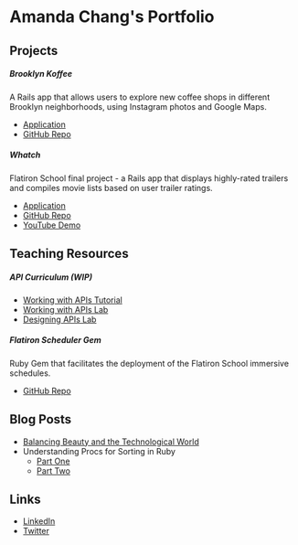 # Amanda Chang's Portfolio

## Projects

##### Brooklyn Koffee

A Rails app that allows users to explore new coffee shops in different Brooklyn neighborhoods, using Instagram photos and Google Maps.

- [Application](http://www.brooklynkoffee.com/)
- [GitHub Repo](https://github.com/changamanda/brooklyn-koffee)

##### Whatch

Flatiron School final project - a Rails app that displays highly-rated trailers and compiles movie lists based on user trailer ratings.

- [Application](https://whatch.herokuapp.com/)
- [GitHub Repo](https://github.com/jmoses89/whatch)
- [YouTube Demo](https://www.youtube.com/watch?v=5PPc3iXEYDY)

## Teaching Resources

##### API Curriculum (WIP)

- [Working with APIs Tutorial](https://github.com/learn-co-curriculum/web-auth-readme)
- [Working with APIs Lab](https://github.com/learn-co-curriculum/rails-github-api)
- [Designing APIs Lab](https://github.com/learn-co-curriculum/rails-students-api)

##### Flatiron Scheduler Gem

Ruby Gem that facilitates the deployment of the Flatiron School immersive schedules.

- [GitHub Repo](https://github.com/changamanda/flatiron_scheduler)

## Blog Posts

- [Balancing Beauty and the Technological World](http://computerwalksintobar.com/blog/2015/05/13/balancing-beauty-and-the-technological-world/)
- Understanding Procs for Sorting in Ruby
  - [Part One](http://computerwalksintobar.com/blog/2015/06/08/understanding-procs-for-sorting-in-ruby-part-one/)
  - [Part Two](http://computerwalksintobar.com/blog/2015/06/09/understanding-procs-for-sorting-in-ruby-part-two/)

## Links

- [LinkedIn](https://www.linkedin.com/in/changamanda1)
- [Twitter](https://twitter.com/changamanda)